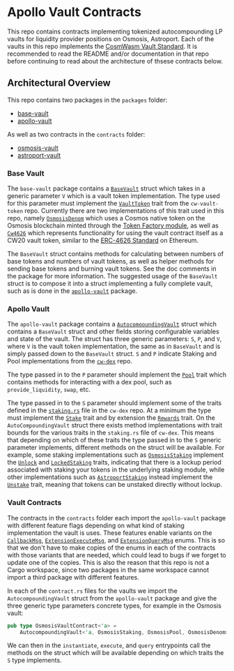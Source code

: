# Apollo Vault Contracts

This repo contains contracts implementing tokenized autocompounding LP vaults for liquidity provider positions on Osmosis, Astroport. Each of the vaults in this repo implements the [CosmWasm Vault Standard](https://github.com/apollodao/cosmwasm-vault-standard/). It is recommended to read the README and/or documentation in that repo before continuing to read about the architecture of thsese contracts below.

## Architectural Overview

This repo contains two packages in the `packages` folder:

- [base-vault](packages/base-vault)
- [apollo-vault](packages/apollo-vaults)

As well as two contracts in the `contracts` folder:

- [osmosis-vault](contracts/osmosis-vault)
- [astroport-vault](contracts/astroport-vault)

### Base Vault

The `base-vault` package contains a [`BaseVault`](https://github.com/apollodao/apollo-vaults/tree/9fbc5cc143d35648644b1316f35f1ce29df626af/packages/base-vault/src/base_vault.rs#L9) struct which takes in a generic parameter `V` which is a vault token implementation. The type used for this parameter must implement the [`VaultToken`](https://github.com/apollodao/cw-vault-token/tree/d04ff1d6f4088b9d734f4190fb7023e22e72a8d8/src/traits.rs#L8) trait from the `cw-vault-token` repo. Currently there are two implementations of this trait used in this repo, namely [`OsmosisDenom`](https://github.com/apollodao/cw-vault-token/tree/d04ff1d6f4088b9d734f4190fb7023e22e72a8d8/src/implementations/osmosis.rs#L24) which uses a Cosmos native token on the Osmosis blockchain minted through the [Token Factory module](https://github.com/CosmWasm/token-factory), as well as [`Cw4626`](https://github.com/apollodao/cw-vault-token/tree/d04ff1d6f4088b9d734f4190fb7023e22e72a8d8/src/implementations/cw4626.rs#L29) which represents functionality for using the vault contract itself as a CW20 vault token, similar to the [ERC-4626 Standard](https://ethereum.org/en/developers/docs/standards/tokens/erc-4626/) on Ethereum.

The `BaseVault` struct contains methods for calculating between numbers of base tokens and numbers of vault tokens, as well as helper methods for sending base tokens and burning vault tokens. See the doc comments in the package for more information. The suggested usage of the `BaseVault` struct is to compose it into a struct implementing a fully complete vault, such as is done in the [`apollo-vault`](https://github.com/apollodao/apollo-vaults/tree/9fbc5cc143d35648644b1316f35f1ce29df626af/packages/apollo-vault/src/autocompounding_vault.rs#L17) package.

### Apollo Vault

The `apollo-vault` package contains a [`AutocomooundingVault`](https://github.com/apollodao/apollo-vaults/tree/9fbc5cc143d35648644b1316f35f1ce29df626af/packages/apollo-vault/src/autocompounding_vault.rs#L15) struct which contains a `BaseVault` struct and other fields storing configurable variables and state of the vault. The struct has three generic parameters: `S`, `P`, and `V`, where `V` is the vault token implementation, the same as in `BaseVault` and is simply passed down to the `BaseVault` struct. `S` and `P` indicate Staking and Pool implementations from the [`cw-dex`](https://github.com/apollodao/cw-dex) repo.

The type passed in to the `P` parameter should implement the [`Pool`](https://github.com/apollodao/cw-dex/tree/de7394fdbc74a3401f4227f81389413991b309e3/src/traits/pool.rs#L9) trait which contains methods for interacting with a dex pool, such as `provide_liquidity`, `swap`, etc.

The type passed in to the `S` parameter should implement some of the traits defined in the [`staking.rs`](https://github.com/apollodao/cw-dex/tree/de7394fdbc74a3401f4227f81389413991b309e3/src/traits/staking.rs) file in the `cw-dex` repo. At a minimum the type must implement the [`Stake`](https://github.com/apollodao/cw-dex/tree/de7394fdbc74a3401f4227f81389413991b309e3/src/traits/staking.rs#L32) trait and by extension the [`Rewards`](https://github.com/apollodao/cw-dex/tree/de7394fdbc74a3401f4227f81389413991b309e3/src/traits/staking.rs#L10) trait. On the `AutoCompoundingVault` struct there exists method implementations with trait bounds for the various traits in the `staking.rs` file of `cw-dex`. This means that depending on which of these traits the type passed in to the `S` generic parameter implements, different methods on the struct will be available. For example, some staking implementations such as [`OsmosisStaking`](https://github.com/apollodao/cw-dex/tree/de7394fdbc74a3401f4227f81389413991b309e3/src/implementations/osmosis/staking.rs#L24) implement the [`Unlock`](https://github.com/apollodao/cw-dex/tree/de7394fdbc74a3401f4227f81389413991b309e3/src/traits/staking.rs#L60) and [`LockedStaking`](https://github.com/apollodao/cw-dex/tree/de7394fdbc74a3401f4227f81389413991b309e3/src/traits/staking.rs#L78) traits, indicating that there is a lockup period associated with staking your tokens in the underlying staking module, while other implementations such as [`AstroportStaking`](https://github.com/apollodao/cw-dex/tree/de7394fdbc74a3401f4227f81389413991b309e3/src/implementations/astroport/staking.rs#L21) instead implement the [`Unstake`](https://github.com/apollodao/cw-dex/tree/de7394fdbc74a3401f4227f81389413991b309e3/src/traits/staking.rs#L46) trait, meaning that tokens can be unstaked directly without lockup.

### Vault Contracts

The contracts in the `contracts` folder each import the `apollo-vault` package with different feature flags depending on what kind of staking implementation the vault is uses. These features enable variants on the [`CallbackMsg`](https://github.com/apollodao/apollo-vaults/blob/9fbc5cc143d35648644b1316f35f1ce29df626af/packages/apollo-vault/src/msg.rs#L34), [`ExtensionExecuteMsg`](https://github.com/apollodao/apollo-vaults/blob/9fbc5cc143d35648644b1316f35f1ce29df626af/packages/apollo-vault/src/msg.rs#L19), and [`ExtensionQueryMsg`](https://github.com/apollodao/apollo-vaults/blob/9fbc5cc143d35648644b1316f35f1ce29df626af/packages/apollo-vault/src/msg.rs#L127) enums. This is so that we don't have to make copies of the enums in each of the contracts with those variants that are needed, which could lead to bugs if we forget to update one of the copies. This is also the reason that this repo is not a Cargo workspace, since two packages in the same workspace cannot import a third package with different features.

In each of the `contract.rs` files for the vaults we import the `AutocompoundingVault` struct from the `apollo-vault` package and give the three generic type parameters concrete types, for example in the Osmosis vault:

```rust
pub type OsmosisVaultContract<'a> =
    AutocompoundingVault<'a, OsmosisStaking, OsmosisPool, OsmosisDenom>;
```

We can then in the `instantiate`, `execute`, and `query` entrypoints call the methods on the struct which will be available depending on which traits the `S` type implements.
